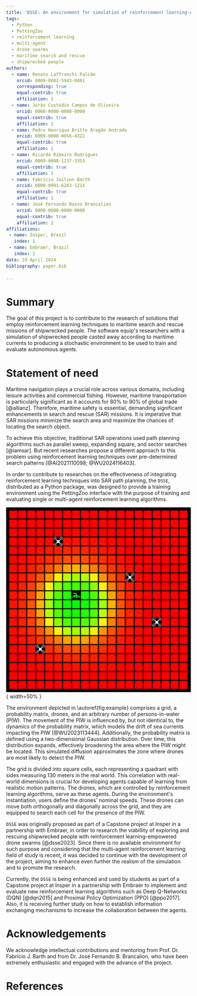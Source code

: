```yaml
---
title: 'DSSE: An environment for simulation of reinforcement learning-empowered drone swarm maritime search and rescue missions'
tags:
  - Python
  - PettingZoo
  - reinforcement learning
  - multi-agent
  - drone swarms
  - maritime search and rescue
  - shipwrecked people
authors:
  - name: Renato Laffranchi Falcão
    orcid: 0009-0001-5943-0481
    corresponding: true
    equal-contrib: true
    affiliation: 1
  - name: Jorás Custódio Campos de Oliveira
    orcid: 0000-0000-0000-0000
    equal-contrib: true
    affiliation: 1
  - name: Pedro Henrique Britto Aragão Andrade
    orcid: 0009-0000-0056-4322
    equal-contrib: true
    affiliation: 1
  - name: Ricardo Ribeiro Rodrigues
    orcid: 0009-0008-1237-3353
    equal-contrib: true
    affiliation: 1
  - name: Fabrício Jailson Barth
    orcid: 0000-0001-6263-121X
    equal-contrib: true
    affiliation: 1
  - name: José Fernando Basso Brancalion
    orcid: 0000-0000-0000-0000
    equal-contrib: true
    affiliation: 2
affiliations:
 - name: Insper, Brazil
   index: 1
 - name: Embraer, Brazil
   index: 2
date: 19 April 2024
bibliography: paper.bib

---
```


# Summary

The goal of this project is to contribute to the research of solutions that employ reinforcement learning techniques to maritime search and rescue missions of shipwrecked people. The software equip's researchers with a simulation of shipwrecked people casted away according to maritime currents to producing a stochastic environment to be used to train and evaluate autonomous agents.

# Statement of need

Maritime navigation plays a crucial role across various domains, including leisure activities and commercial fishing. However, maritime transportation is particularly significant as it accounts for 80% to 90% of global trade [@allianz]. Therefore, maritime safety is essential, demanding significant enhancements in search and rescue (SAR) missions. It is imperative that SAR missions minimize the search area and maximize the chances of locating the search object.

To achieve this objective, traditional SAR operations used path planning algorithms such as parallel sweep, expanding square, and sector searches [@iamsar]. But recent researches propose a different approach to this problem using reinforcement learning techniques over pre-determined search patterns [@AI2021110098; @WU2024116403].

In order to contribute to researches on the effectiveness of integrating reinforcement learning techniques into SAR path planning, the `DSSE`, distributed as a Python package, was designed to provide a training environment using the PettingZoo interface with the purpose of training and evaluating single or multi-agent reinforcement learning algorithms.

![Simulation environment showcasing the algorithm's execution.\label{fig:example}](docs/pics/dsse-example.png){ width=50% }

The environment depicted in \autoref{fig:example} comprises a grid, a probability matrix, drones, and an arbitrary number of persons-in-water (PIW). The movement of the PIW is influenced by, but not identical to, the dynamics of the probability matrix, which models the drift of sea currents impacting the PIW [@WU2023113444]. Additionally, the probability matrix is defined using a two-dimensional Gaussian distribution. Over time, this distribution expands, effectively broadening the area where the PIW might be located. This simulated diffusion approximates the zone where drones are most likely to detect the PIW.

The grid is divided into square cells, each representing a quadrant with sides measuring 130 meters in the real world. This correlation with real-world dimensions is crucial for developing agents capable of learning from realistic motion patterns. The drones, which are controlled by reinforcement learning algorithms, serve as these agents. During the environment's instantiation, users define the drones' nominal speeds. These drones can move both orthogonally and diagonally across the grid, and they are equipped to search each cell for the presence of the PIW.

`DSSE` was originally proposed as part of a Capstone project at Insper in a partnership with Embraer, in order to research the viabillity of exploring and rescuing shipwrecked people with reinforcement learning-empowered drone swarms [@dsse2023]. Since there is no available environment for such purpose and considering that the multi-agent reinforcement learning field of study is recent, it was decided to continue with the development of the project, aiming to enhance even further the realism of the simulation and to promote the research.

Currently, the `DSSE` is being enhanced and used by students as part of a Capstone project at Insper in a partnership with Embraer to implement and evaluate new reinforcement learning algorithms such as Deep Q-Networks (DQN) [@dqn2015] and Proximal Policy Optimization (PPO) [@ppo2017]. Also, it is receiving further study on how to establish information exchanging mechanisms to increase the collaboration between the agents.

# Acknowledgements

We acknowledge intellectual contributions and mentoring from Prof. Dr. Fabrício J. Barth and from Dr. José Fernando B. Brancalion, who have been extremely enthusiastic and engaged with the advance of the project.

# References
